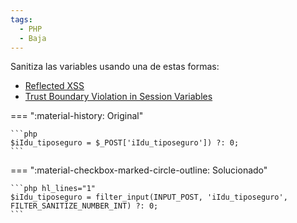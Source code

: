 ```yaml
---
tags:
  - PHP
  - Baja
---
```


Sanitiza las variables usando una de estas formas:

- [Reflected XSS](reflected-xss.md)
- [Trust Boundary Violation in Session Variables](trust-boundary-violation-in-session-variables.md)

=== ":material-history: Original"

    ```php
    $iIdu_tiposeguro = $_POST['iIdu_tiposeguro']) ?: 0;
    ```

=== ":material-checkbox-marked-circle-outline: Solucionado"

    ```php hl_lines="1"
    $iIdu_tiposeguro = filter_input(INPUT_POST, 'iIdu_tiposeguro', FILTER_SANITIZE_NUMBER_INT) ?: 0;
    ```
